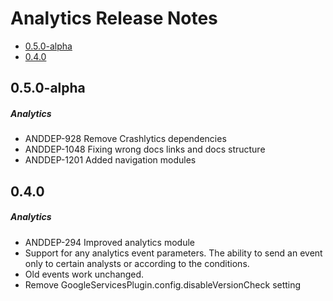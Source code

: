 # Analytics Release Notes

- [0.5.0-alpha](#050-alpha)
- [0.4.0](#040)

## 0.5.0-alpha
##### Analytics
* ANDDEP-928 Remove Crashlytics dependencies
* ANDDEP-1048 Fixing wrong docs links and docs structure
* ANDDEP-1201 Added navigation modules
## 0.4.0
##### Analytics
* ANDDEP-294 Improved analytics module
* Support for any analytics event parameters. The ability to send an event only to certain analysts or according to the conditions.
* Old events work unchanged.
* Remove GoogleServicesPlugin.config.disableVersionCheck setting